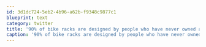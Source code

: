 ```yaml
---
id: 3d1dc724-5eb2-4b96-a62b-f9348c9877c1
blueprint: text
category: twitter
title: '90% of bike racks are designed by people who have never owned a bike.'
caption: '90% of bike racks are designed by people who have never owned a bike.'
---
```

